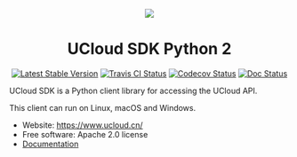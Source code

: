 <p align="center">
    <img src="https://ucloud-sdk.dl.ufileos.com/logos%2Flogo-mini.png" />
</p>

<h1 align="center">UCloud SDK Python 2</h1>

<p align="center">
<a href="https://pypi.python.org/pypi/ucloud-sdk-python2/"><img src="https://img.shields.io/pypi/v/ucloud-sdk-python2.svg" alt="Latest Stable Version"></a>
<a href="https://travis-ci.org/ucloud/ucloud-sdk-python2"><img src="https://travis-ci.org/ucloud/ucloud-sdk-python2.svg?branch=master" alt="Travis CI Status"></a>
<a href="https://codecov.io/github/ucloud/ucloud-sdk-python2?branch=master"><img src="https://codecov.io/github/ucloud/ucloud-sdk-python2/coverage.svg?branch=master" alt="Codecov Status"></a>
<a href="https://ucloud.github.io/ucloud-sdk-python2/"><img src="https://img.shields.io/badge/docs-passing-brightgreen.svg" alt="Doc Status"></a>
</p>

UCloud SDK is a Python client library for accessing the UCloud API.

This client can run on Linux, macOS and Windows.

- Website: https://www.ucloud.cn/
- Free software: Apache 2.0 license
- [Documentation](https://docs.ucloud.cn/opensdk-python/)
